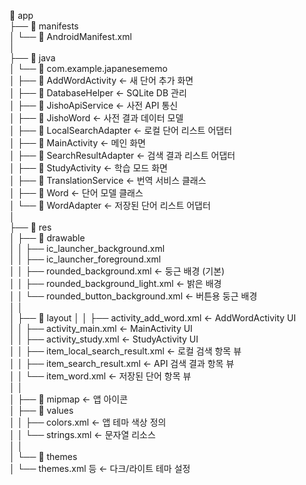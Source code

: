 📁 app  
├── 📁 manifests  
│   └── 📄 AndroidManifest.xml  
│  
├── 📁 java  
│   └── 📁 com.example.japanesememo  
│       ├── 📄 AddWordActivity             ← 새 단어 추가 화면  
│       ├── 📄 DatabaseHelper              ← SQLite DB 관리  
│       ├── 📄 JishoApiService             ← 사전 API 통신  
│       ├── 📄 JishoWord                   ← 사전 결과 데이터 모델  
│       ├── 📄 LocalSearchAdapter          ← 로컬 단어 리스트 어댑터  
│       ├── 📄 MainActivity                ← 메인 화면  
│       ├── 📄 SearchResultAdapter         ← 검색 결과 리스트 어댑터  
│       ├── 📄 StudyActivity               ← 학습 모드 화면  
│       ├── 📄 TranslationService          ← 번역 서비스 클래스  
│       ├── 📄 Word                        ← 단어 모델 클래스  
│       └── 📄 WordAdapter                 ← 저장된 단어 리스트 어댑터  
│  
├── 📁 res  
│   ├── 📁 drawable  
│   │   ├── ic_launcher_background.xml  
│   │   ├── ic_launcher_foreground.xml  
│   │   ├── rounded_background.xml              ← 둥근 배경 (기본)  
│   │   ├── rounded_background_light.xml        ← 밝은 배경  
│   │   └── rounded_button_background.xml       ← 버튼용 둥근 배경  
│   │  
│   ├── 📁 layout
│   │   ├── activity_add_word.xml               ← AddWordActivity UI  
│   │   ├── activity_main.xml                   ← MainActivity UI  
│   │   ├── activity_study.xml                  ← StudyActivity UI  
│   │   ├── item_local_search_result.xml        ← 로컬 검색 항목 뷰  
│   │   ├── item_search_result.xml              ← API 검색 결과 항목 뷰  
│   │   └── item_word.xml                       ← 저장된 단어 항목 뷰  
│   │  
│   ├── 📁 mipmap                               ← 앱 아이콘  
│   ├── 📁 values  
│   │   ├── colors.xml                          ← 앱 테마 색상 정의  
│   │   └── strings.xml                         ← 문자열 리소스  
│   │  
│   └── 📁 themes  
│       └── themes.xml 등                      ← 다크/라이트 테마 설정  
  

